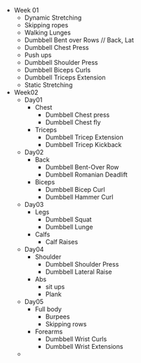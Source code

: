 - Week 01
	- Dynamic Stretching
	- Skipping ropes
	- Walking Lunges
	- Dumbbell Bent over Rows // Back, Lat
	- Dumbbell Chest Press
	- Push ups
	- Dumbbell Shoulder Press
	- Dumbbell Biceps Curls
	- Dumbbell Triceps Extension
	- Static Stretching
- Week02
	- Day01
		- Chest
			- Dumbbell Chest press
			- Dumbbell Chest fly
		- Triceps
			- Dumbbell Tricep Extension
			- Dumbbell Tricep Kickback
	- Day02
		- Back
			- Dumbbell Bent-Over Row
			- Dumbbell Romanian Deadlift
		- Biceps
			- Dumbbell Bicep Curl
			- Dumbbell Hammer Curl
	- Day03
		- Legs
			- Dumbbell Squat
			- Dumbbell Lunge
		- Calfs
			- Calf Raises
	- Day04
		- Shoulder
			- Dumbbell Shoulder Press
			- Dumbbell Lateral Raise
		- Abs
			- sit ups
			- Plank
	- Day05
		- Full body
			- Burpees
			- Skipping rows
		- Forearms
			- Dumbbell Wrist Curls
			- Dumbbell Wrist Extensions
	-